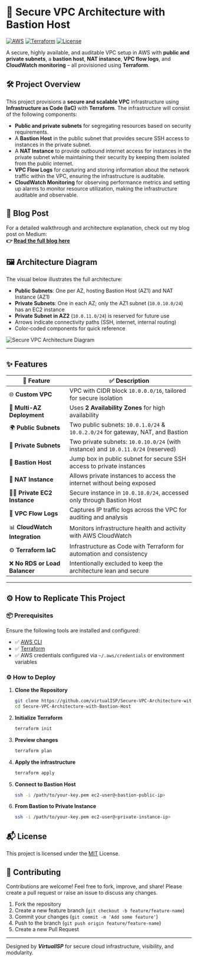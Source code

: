 
# 🔐 Secure VPC Architecture with Bastion Host

[![AWS](https://img.shields.io/badge/AWS-FF9900?style=for-the-badge&logo=amazonaws&logoColor=white)](https://aws.amazon.com/)
[![Terraform](https://img.shields.io/badge/Terraform-7B3F00?style=for-the-badge&logo=terraform&logoColor=white)](https://www.terraform.io/)
[![License](https://img.shields.io/badge/License-MIT-blue.svg)](LICENSE)

A secure, highly available, and auditable VPC setup in AWS with **public and private subnets**, a **bastion host**, **NAT instance**, **VPC flow logs**, and **CloudWatch monitoring** – all provisioned using **Terraform**.

## 🛠️ Project Overview

This project provisions a **secure and scalable VPC** infrastructure using **Infrastructure as Code (IaC)** with **Terraform**. The infrastructure will consist of the following components:

- **Public and private subnets** for segregating resources based on security requirements.
- A **Bastion Host** in the public subnet that provides secure SSH access to instances in the private subnet.
- A **NAT Instance** to provide outbound internet access for instances in the private subnet while maintaining their security by keeping them isolated from the public internet.
- **VPC Flow Logs** for capturing and storing information about the network traffic within the VPC, ensuring the infrastructure is auditable.
- **CloudWatch Monitoring** for observing performance metrics and setting up alarms to monitor resource utilization, making the infrastructure auditable and observable.

## 📝 Blog Post
For a detailed walkthrough and architecture explanation, check out my blog post on Medium:<br>
**👉 [Read the full blog here](https://medium.com/@zer0vuln/secure-aws-vpc-architecture-with-bastion-host-using-terraform-7704ead2abdb)**



## 🖼️ Architecture Diagram

The visual below illustrates the full architecture:

- **Public Subnets**: One per AZ, hosting Bastion Host (AZ1) and NAT Instance (AZ1)
- **Private Subnets**: One in each AZ; only the AZ1 subnet (`10.0.10.0/24`) has an EC2 instance
- **Private Subnet in AZ2** (`10.0.11.0/24`) is reserved for future use
- Arrows indicate connectivity paths (SSH, internet, internal routing)
- Color-coded components for quick reference

![Secure VPC Architecture Diagram](https://github.com/user-attachments/assets/52c36cda-9977-45c5-8afa-56eed1a2c279)

---

## ✨ Features

| 🔰 Feature                       | ✅ Description |
|-------------------------------|------------------------------------------------------------------|
| 🌐 **Custom VPC**             | VPC with CIDR block `10.0.0.0/16`, tailored for secure isolation |
| 🏢 **Multi-AZ Deployment**    | Uses **2 Availability Zones** for high availability               |
| 🌍 **Public Subnets**         | Two public subnets: `10.0.1.0/24` & `10.0.2.0/24` for gateway, NAT, and Bastion |
| 🔐 **Private Subnets**        | Two private subnets: `10.0.10.0/24` (with instance) and `10.0.11.0/24` (reserved) |
| 🧱 **Bastion Host**           | Jump box in public subnet for secure SSH access to private instances |
| 🚪 **NAT Instance**           | Allows private instances to access the internet without being exposed |
| 👨‍💻 **Private EC2 Instance** | Secure instance in `10.0.10.0/24`, accessed only through Bastion Host |
| 📄 **VPC Flow Logs**          | Captures IP traffic logs across the VPC for auditing and analysis |
| 📊 **CloudWatch Integration** | Monitors infrastructure health and activity with AWS CloudWatch |
| ⚙️ **Terraform IaC**          | Infrastructure as Code with Terraform for automation and consistency |
| ❌ **No RDS or Load Balancer**| Intentionally excluded to keep the architecture lean and secure |

---

## ⚙️ How to Replicate This Project

### 📦 Prerequisites

Ensure the following tools are installed and configured:

- ✅ [AWS CLI](https://docs.aws.amazon.com/cli/latest/userguide/install-cliv2.html)
- ✅ [Terraform](https://developer.hashicorp.com/terraform/downloads)
- ✅ AWS credentials configured via `~/.aws/credentials` or environment variables

### ⚙️ How to Deploy

1. **Clone the Repository**
   ```bash
   git clone https://github.com/virtualISP/Secure-VPC-Architecture-with-Bastion-Host.git
   cd Secure-VPC-Architecture-with-Bastion-Host
   ```

2. **Initialize Terraform**
   ```bash
   terraform init
   ```

3. **Preview changes**
   ```bash
   terraform plan
   ```

4. **Apply the infrastructure**
   ```bash
   terraform apply
   ```

5. **Connect to Bastion Host**
   ```bash
   ssh -i /path/to/your-key.pem ec2-user@<bastion-public-ip>
   ```

6. **From Bastion to Private Instance**
   ```bash
   ssh -i /path/to/your-key.pem ec2-user@<private-instance-ip>
   ```

## 📬 License

This project is licensed under the [MIT](https://github.com/virtualISP/Secure-VPC-Architecture-with-Bastion-Host/blob/main/LICENSE) License.

## 🤝 Contributing

Contributions are welcome!
Feel free to fork, improve, and share! Please create a pull request or raise an issue to discuss any changes.

1. Fork the repository
2. Create a new feature branch (`git checkout -b feature/feature-name`)
3. Commit your changes (`git commit -m 'Add some feature'`)
4. Push to the branch (`git push origin feature/feature-name`)
5. Create a new Pull Request
---
Designed by ***VirtualISP*** for secure cloud infrastructure, visibility, and modularity.
